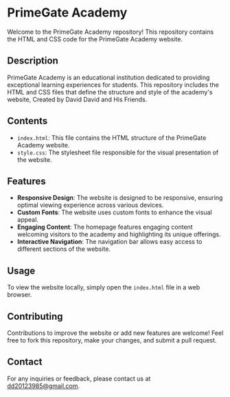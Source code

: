 # PrimeGate Academy

Welcome to the PrimeGate Academy repository! This repository contains the HTML and CSS code for the PrimeGate Academy website.

## Description

PrimeGate Academy is an educational institution dedicated to providing exceptional learning experiences for students. This repository includes the HTML and CSS files that define the structure and style of the academy's website, Created by David David and His Friends.

## Contents

- `index.html`: This file contains the HTML structure of the PrimeGate Academy website.
- `style.css`: The stylesheet file responsible for the visual presentation of the website.

## Features

- **Responsive Design**: The website is designed to be responsive, ensuring optimal viewing experience across various devices.
- **Custom Fonts**: The website uses custom fonts to enhance the visual appeal.
- **Engaging Content**: The homepage features engaging content welcoming visitors to the academy and highlighting its unique offerings.
- **Interactive Navigation**: The navigation bar allows easy access to different sections of the website.

## Usage

To view the website locally, simply open the `index.html` file in a web browser.

## Contributing

Contributions to improve the website or add new features are welcome! Feel free to fork this repository, make your changes, and submit a pull request.


## Contact

For any inquiries or feedback, please contact us at [dd20123985@gmail.com](tech4kidsdave@gmail.com).
